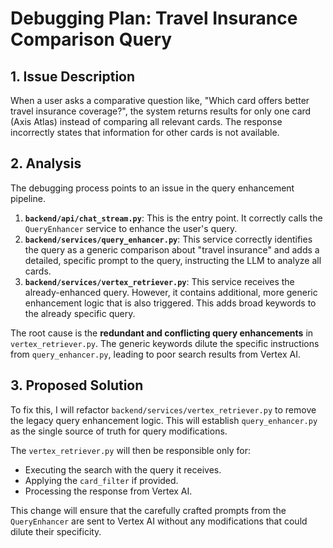 # Debugging Plan: Travel Insurance Comparison Query

## 1. Issue Description

When a user asks a comparative question like, "Which card offers better travel insurance coverage?", the system returns results for only one card (Axis Atlas) instead of comparing all relevant cards. The response incorrectly states that information for other cards is not available.

## 2. Analysis

The debugging process points to an issue in the query enhancement pipeline.

1.  **`backend/api/chat_stream.py`**: This is the entry point. It correctly calls the `QueryEnhancer` service to enhance the user's query.
2.  **`backend/services/query_enhancer.py`**: This service correctly identifies the query as a generic comparison about "travel insurance" and adds a detailed, specific prompt to the query, instructing the LLM to analyze all cards.
3.  **`backend/services/vertex_retriever.py`**: This service receives the already-enhanced query. However, it contains additional, more generic enhancement logic that is also triggered. This adds broad keywords to the already specific query.

The root cause is the **redundant and conflicting query enhancements** in `vertex_retriever.py`. The generic keywords dilute the specific instructions from `query_enhancer.py`, leading to poor search results from Vertex AI.

## 3. Proposed Solution

To fix this, I will refactor `backend/services/vertex_retriever.py` to remove the legacy query enhancement logic. This will establish `query_enhancer.py` as the single source of truth for query modifications.

The `vertex_retriever.py` will then be responsible only for:
*   Executing the search with the query it receives.
*   Applying the `card_filter` if provided.
*   Processing the response from Vertex AI.

This change will ensure that the carefully crafted prompts from the `QueryEnhancer` are sent to Vertex AI without any modifications that could dilute their specificity.
